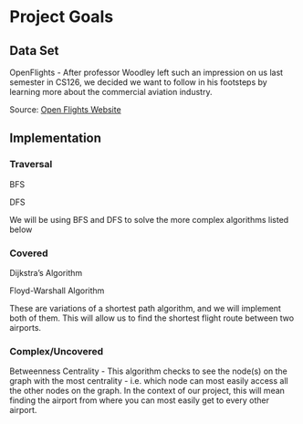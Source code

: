 # Project Goals

## Data Set
OpenFlights - After professor Woodley left such an impression on us last semester in CS126, we decided we want to follow in his footsteps by learning more about the commercial aviation industry.

Source: [Open Flights Website](https://openflights.org/data.html)

## Implementation
### Traversal
BFS

DFS

We will be using BFS and DFS to solve the more complex algorithms listed below
### Covered
Dijkstra’s Algorithm 

Floyd-Warshall Algorithm

These are variations of a shortest path algorithm, and we will implement both of them. This will allow us to find the shortest flight route between two airports. 
### Complex/Uncovered
Betweenness Centrality - This algorithm checks to see the node(s) on the graph with the most centrality - i.e. which node can most easily access all the other nodes on the graph. In the context of our project, this will mean finding the airport from where you can most easily get to every other airport. 
